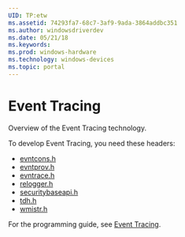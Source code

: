 ```yaml
---
UID: TP:etw
ms.assetid: 74293fa7-68c7-3af9-9ada-3864addbc351
ms.author: windowsdriverdev
ms.date: 05/21/18
ms.keywords: 
ms.prod: windows-hardware
ms.technology: windows-devices
ms.topic: portal
---
```


# Event Tracing



Overview of the Event Tracing technology.

To develop Event Tracing, you need these headers:

 * [evntcons.h](..\evntcons\index.md)
 * [evntprov.h](..\evntprov\index.md)
 * [evntrace.h](..\evntrace\index.md)
 * [relogger.h](..\relogger\index.md)
 * [securitybaseapi.h](..\securitybaseapi\index.md)
 * [tdh.h](..\tdh\index.md)
 * [wmistr.h](..\wmistr\index.md)

For the programming guide, see [Event Tracing](https://review.docs.microsoft.com/en-us/win32-test/etw).
